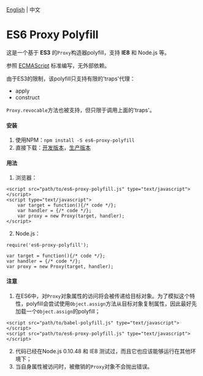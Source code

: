 <a href="README.md">English</a> | 中文

# ES6 Proxy Polyfill
这是一个基于 **ES3** 的`Proxy`构造器polyfill，支持 **IE8** 和 Node.js 等。

参照 <a href="https://tc39.github.io/ecma262/#sec-proxy-target-handler" target="_blank">ECMAScript</a> 标准编写，无外部依赖。

由于ES3的限制，该polyfill只支持有限的'traps'代理：
* apply
* construct

`Proxy.revocable`方法也被支持，但只限于调用上面的'traps'。

#### 安装

1. 使用NPM：`npm install -S es6-proxy-polyfill`
2. 直接下载：<a href="src/es6-proxy-polyfill.js" target="_blank">开发版本</a>，<a href="dist/es6-proxy-polyfill.js" target="_blank">生产版本</a>


#### 用法

1. 浏览器：
```
<script src="path/to/es6-proxy-polyfill.js" type="text/javascript"></script>
<script type="text/javascript">
    var target = function(){/* code */};
    var handler = {/* code */};
    var proxy = new Proxy(target, handler);
</script>
```
2. Node.js：
```
require('es6-proxy-polyfill');

var target = function(){/* code */};
var handler = {/* code */};
var proxy = new Proxy(target, handler);
```


#### 注意

1. 在ES6中，对`Proxy`对象属性的访问将会被传递给目标对象。为了模拟这个特性，polyfill会尝试使用`Object.assign`方法从目标对象复制属性，因此最好先加载一个`Object.assign`的polyfill；
```
<script src="path/to/babel-polyfill.js" type="text/javascript"></script>
<script src="path/to/es6-proxy-polyfill.js" type="text/javascript"></script>
```
2. 代码已经在Node.js 0.10.48 和 IE8 测试过，而且它也应该能够运行在其他环境下；
3. 当自身属性被访问时，被撤销的`Proxy`对象不会抛出错误。
